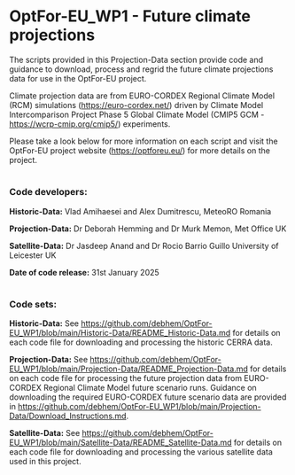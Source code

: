 # OptFor-EU_WP1 - Future climate projections
The scripts provided in this Projection-Data section provide code and guidance to download, process and regrid the future climate projections data for use in the OptFor-EU project. 

Climate projection data are from EURO-CORDEX Regional Climate Model (RCM) simulations (https://euro-cordex.net/) driven by Climate Model Intercomparison Project Phase 5 Global Climate Model (CMIP5 GCM - https://wcrp-cmip.org/cmip5/) experiments.

Please take a look below for more information on each script and visit the OptFor-EU project website (https://optforeu.eu/) for more details on the project.
#

### Code developers:

__Historic-Data:__     Vlad Amihaesei and Alex Dumitrescu, MeteoRO Romania

__Projection-Data:__     Dr Deborah Hemming and Dr Murk Memon, Met Office UK

__Satellite-Data:__     Dr Jasdeep Anand and Dr Rocio Barrio Guillo University of Leicester UK

__Date of code release:__     31st January 2025
#

### Code sets:

__Historic-Data:__     See https://github.com/debhem/OptFor-EU_WP1/blob/main/Historic-Data/README_Historic-Data.md for details on each code file for downloading and processing the historic CERRA data.

__Projection-Data:__     See https://github.com/debhem/OptFor-EU_WP1/blob/main/Projection-Data/README_Projection-Data.md for details on each code file for processing the future projection data from EURO-CORDEX Regional Climate Model future scenario runs. Guidance on downloading the required EURO-CORDEX future scenario data are provided in https://github.com/debhem/OptFor-EU_WP1/blob/main/Projection-Data/Download_Instructions.md.

__Satellite-Data:__     See https://github.com/debhem/OptFor-EU_WP1/blob/main/Satellite-Data/README_Satellite-Data.md for details on each code file for downloading and processing the various satellite data used in this project.
